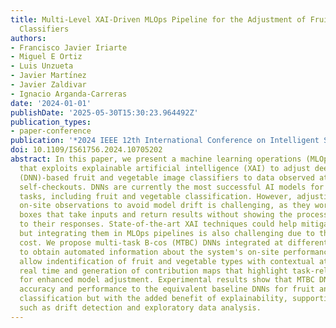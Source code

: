 ```yaml
---
title: Multi-Level XAI-Driven MLOps Pipeline for the Adjustment of Fruit and Vegetable
  Classifiers
authors:
- Francisco Javier Iriarte
- Miguel E Ortiz
- Luis Unzueta
- Javier Martı́nez
- Javier Zaldivar
- Ignacio Arganda-Carreras
date: '2024-01-01'
publishDate: '2025-05-30T15:30:23.964492Z'
publication_types:
- paper-conference
publication: '*2024 IEEE 12th International Conference on Intelligent Systems (IS)*'
doi: 10.1109/IS61756.2024.10705202
abstract: In this paper, we present a machine learning operations (MLOps) pipeline
  that exploits explainable artificial intelligence (XAI) to adjust deep neural network
  (DNN)-based fruit and vegetable image classifiers to data observed at super-market
  self-checkouts. DNNs are currently the most successful AI models for several automation
  tasks, including fruit and vegetable classification. However, adjusting them to
  on-site observations to avoid model drift is challenging, as they work as black
  boxes that take inputs and return results without showing the processes that lead
  to their responses. State-of-the-art XAI techniques could help mitigate this problem,
  but integrating them in MLOps pipelines is also challenging due to their high computational
  cost. We propose multi-task B-cos (MTBC) DNNs integrated at different pipeline levels
  to obtain automated information about the system's on-site performance. MTBC DNNs
  allow indentification of fruit and vegetable types with contextual attributes in
  real time and generation of contribution maps that highlight task-relevant features
  for enhanced model adjustment. Experimental results show that MTBC DNNs obtain similar
  accuracy and performance to the equivalent baseline DNNs for fruit and vegetable
  classification but with the added benefit of explainability, supporting MLOps processes
  such as drift detection and exploratory data analysis.
---
```

